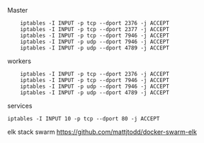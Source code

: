 
Master
```
    iptables -I INPUT -p tcp --dport 2376 -j ACCEPT
    iptables -I INPUT -p tcp --dport 2377 -j ACCEPT
    iptables -I INPUT -p tcp --dport 7946 -j ACCEPT
    iptables -I INPUT -p udp --dport 7946 -j ACCEPT
    iptables -I INPUT -p udp --dport 4789 -j ACCEPT
```

workers
```
    iptables -I INPUT -p tcp --dport 2376 -j ACCEPT
    iptables -I INPUT -p tcp --dport 7946 -j ACCEPT
    iptables -I INPUT -p udp --dport 7946 -j ACCEPT
    iptables -I INPUT -p udp --dport 4789 -j ACCEPT
```

services
```
iptables -I INPUT 10 -p tcp --dport 80 -j ACCEPT
```

elk stack swarm
https://github.com/mattjtodd/docker-swarm-elk
